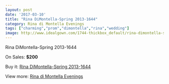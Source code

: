 ```yaml
---
layout: post
date: '2017-03-10'
title: "Rina DiMontella-Spring 2013-1644"
category: Rina di Montella Evenings
tags: ["charming","prom","dimontella","rina","wedding"]
image: http://www.idealgown.com/1744-thickbox_default/rina-dimontella-spring-2013-1644.jpg
---
```

Rina DiMontella-Spring 2013-1644

On Sales: **$200**
<a href="https://www.idealgown.com/en/rina-di-montella-evenings/808-rina-dimontella-spring-2013-1644.html"><amp-img layout="responsive" width="600" height="600" src="//www.idealgown.com/1744-thickbox_default/rina-dimontella-spring-2013-1644.jpg" alt="Rina DiMontella-Spring 2013-1644 0" /></a>
<a href="https://www.idealgown.com/en/rina-di-montella-evenings/808-rina-dimontella-spring-2013-1644.html"><amp-img layout="responsive" width="600" height="600" src="//www.idealgown.com/1747-thickbox_default/rina-dimontella-spring-2013-1644.jpg" alt="Rina DiMontella-Spring 2013-1644 1" /></a>
<a href="https://www.idealgown.com/en/rina-di-montella-evenings/808-rina-dimontella-spring-2013-1644.html"><amp-img layout="responsive" width="600" height="600" src="//www.idealgown.com/1746-thickbox_default/rina-dimontella-spring-2013-1644.jpg" alt="Rina DiMontella-Spring 2013-1644 2" /></a>
<a href="https://www.idealgown.com/en/rina-di-montella-evenings/808-rina-dimontella-spring-2013-1644.html"><amp-img layout="responsive" width="600" height="600" src="//www.idealgown.com/1745-thickbox_default/rina-dimontella-spring-2013-1644.jpg" alt="Rina DiMontella-Spring 2013-1644 3" /></a>

Buy it: [Rina DiMontella-Spring 2013-1644](https://www.idealgown.com/en/rina-di-montella-evenings/808-rina-dimontella-spring-2013-1644.html "Rina DiMontella-Spring 2013-1644")

View more: [Rina di Montella Evenings](https://www.idealgown.com/en/10-rina-di-montella-evenings "Rina di Montella Evenings")